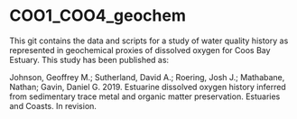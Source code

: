 # COO1_COO4_geochem

This git contains the data and scripts for a study of water quality history as represented in geochemical proxies of dissolved oxygen for Coos Bay Estuary. This study has been published as:

Johnson, Geoffrey M.; Sutherland, David A.; Roering, Josh J.; Mathabane, Nathan; Gavin, Daniel G. 2019. Estuarine dissolved oxygen history inferred from sedimentary trace metal and organic matter preservation. Estuaries and Coasts. In revision.

